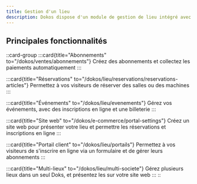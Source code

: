 ```yaml
---
title: Gestion d'un lieu
description: Dokos dispose d'un module de gestion de lieu intégré avec le reste des fonctionnalités du logiciel. Il permet de gérer des activités diverses pour répondre aux besoins très variés des différents Tiers Lieux.
---
```


## Principales fonctionnalités

::card-group
  :::card{title="Abonnements" to="/dokos/ventes/abonnements"}
  Créez des abonnements et collectez les paiements automatiquement
  :::

  :::card{title="Réservations" to="/dokos/lieu/reservations/reservations-articles"}
  Permettez à vos visiteurs de réserver des salles ou des machines
  :::

  :::card{title="Événements" to="/dokos/lieu/evenements"}
  Gérez vos événements, avec des inscriptions en ligne et une billeterie
  :::

  :::card{title="Site web" to="/dokos/e-commerce/portal-settings"}
  Créez un site web pour présenter votre lieu et permettre les réservations et inscriptions en ligne
  :::

  :::card{title="Portail client" to="/dokos/lieu/portails"}
  Permettez à vos visiteurs de s'inscrire en ligne via un formulaire et de gérer leurs abonnements
  :::

  :::card{title="Multi-lieux" to="/dokos/lieu/multi-societe"}
  Gérez plusieurs lieux dans un seul Doks, et présentez les sur votre site web
  :::
::
